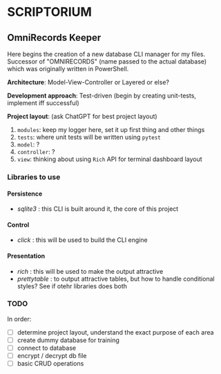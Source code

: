 # SCRIPTORIUM

## OmniRecords Keeper

Here begins the creation of a new database CLI manager for my files. Successor of "OMNIRECORDS" (name passed to the actual database) which was originally written in PowerShell.

**Architecture**: Model-View-Controller or Layered or else?

**Development approach**: Test-driven (begin by creating unit-tests, implement iff successful)

**Project layout**: (ask ChatGPT for best project layout)
1. `modules`: keep my logger here, set it up first thing and other things
2. `tests`: where unit tests will be written using `pytest`
3. `model`: ?
4. `controller`: ?
5. `view`: thinking about using `Rich` API for terminal dashboard layout

### Libraries to use

#### Persistence

- *sqlite3* : this CLI is built around it, the core of this project

#### Control

- *click* : this will be used to build the CLI engine

#### Presentation

- *rich* : this will be used to make the output attractive
- *prettytable* : to output attractive tables, but how to handle conditional styles? See if otehr libraries does both

### TODO

In order:

- [ ] determine project layout, understand the exact purpose of each area
- [ ] create dummy database for training
- [ ] connect to database
- [ ] encrypt / decrypt db file
- [ ] basic CRUD operations
